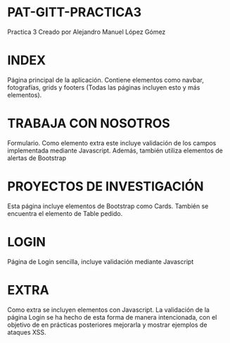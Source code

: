 # PAT-GITT-PRACTICA3
Practica 3 Creado por Alejandro Manuel López Gómez

# INDEX
Página principal de la aplicación. Contiene elementos como navbar, fotografías, grids y footers (Todas las páginas incluyen esto y más elementos).

# TRABAJA CON NOSOTROS
Formulario. Como elemento extra este incluye validación de los campos implementada mediante Javascript. Además, también utiliza elementos de alertas de Bootstrap

# PROYECTOS DE INVESTIGACIÓN
Esta página incluye elementos de Bootstrap como Cards. También se encuentra el elemento de Table pedido.

# LOGIN
Página de Login sencilla, incluye validación mediante Javascript

# EXTRA
Como extra se incluyen elementos con Javascript. La validación de la página Login se ha hecho de esta forma de manera intencionada, con el objetivo de en prácticas posteriores mejorarla y mostrar ejemplos de ataques XSS.
